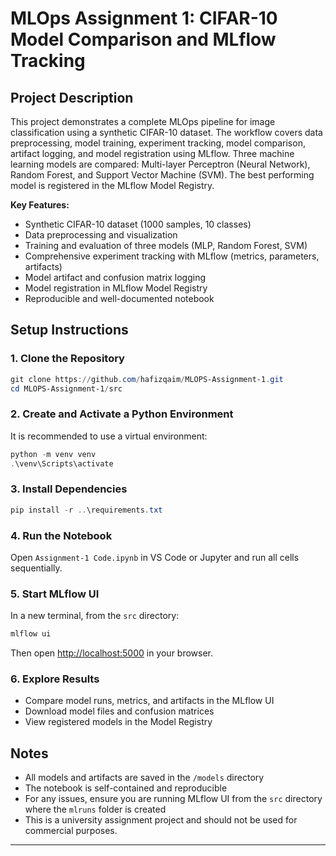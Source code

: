 # MLOps Assignment 1: CIFAR-10 Model Comparison and MLflow Tracking

## Project Description
This project demonstrates a complete MLOps pipeline for image classification using a synthetic CIFAR-10 dataset. The workflow covers data preprocessing, model training, experiment tracking, model comparison, artifact logging, and model registration using MLflow. Three machine learning models are compared: Multi-layer Perceptron (Neural Network), Random Forest, and Support Vector Machine (SVM). The best performing model is registered in the MLflow Model Registry.

**Key Features:**
- Synthetic CIFAR-10 dataset (1000 samples, 10 classes)
- Data preprocessing and visualization
- Training and evaluation of three models (MLP, Random Forest, SVM)
- Comprehensive experiment tracking with MLflow (metrics, parameters, artifacts)
- Model artifact and confusion matrix logging
- Model registration in MLflow Model Registry
- Reproducible and well-documented notebook

## Setup Instructions

### 1. Clone the Repository
```powershell
git clone https://github.com/hafizqaim/MLOPS-Assignment-1.git
cd MLOPS-Assignment-1/src
```

### 2. Create and Activate a Python Environment
It is recommended to use a virtual environment:
```powershell
python -m venv venv
.\venv\Scripts\activate
```

### 3. Install Dependencies
```powershell
pip install -r ..\requirements.txt
```

### 4. Run the Notebook
Open `Assignment-1 Code.ipynb` in VS Code or Jupyter and run all cells sequentially.

### 5. Start MLflow UI
In a new terminal, from the `src` directory:
```powershell
mlflow ui
```
Then open [http://localhost:5000](http://localhost:5000) in your browser.

### 6. Explore Results
- Compare model runs, metrics, and artifacts in the MLflow UI
- Download model files and confusion matrices
- View registered models in the Model Registry

## Notes
- All models and artifacts are saved in the `/models` directory
- The notebook is self-contained and reproducible
- For any issues, ensure you are running MLflow UI from the `src` directory where the `mlruns` folder is created
- This is a university assignment project and should not be used for commercial purposes.

---
